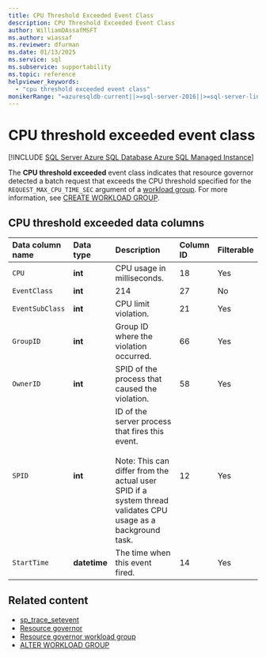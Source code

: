 ```yaml
---
title: CPU Threshold Exceeded Event Class
description: CPU Threshold Exceeded Event Class
author: WilliamDAssafMSFT
ms.author: wiassaf
ms.reviewer: dfurman
ms.date: 01/13/2025
ms.service: sql
ms.subservice: supportability
ms.topic: reference
helpviewer_keywords:
  - "cpu threshold exceeded event class"
monikerRange: "=azuresqldb-current||>=sql-server-2016||>=sql-server-linux-2017||=azuresqldb-mi-current"
---
```


# CPU threshold exceeded event class

[!INCLUDE [SQL Server Azure SQL Database Azure SQL Managed Instance](../../includes/applies-to-version/sql-asdb-asdbmi.md)]

The **CPU threshold exceeded** event class indicates that resource governor detected a batch request that exceeds the CPU threshold specified for the `REQUEST_MAX_CPU_TIME_SEC` argument of a [workload group](../resource-governor/resource-governor-workload-group.md). For more information, see [CREATE WORKLOAD GROUP](../../t-sql/statements/create-workload-group-transact-sql.md#request_max_cpu_time_sec--value).

## CPU threshold exceeded data columns

| Data column name | Data type | Description | Column ID | Filterable |
|:--|:--|:--|:--|:--|
| `CPU` | **int** | CPU usage in milliseconds.| 18 | Yes |
| `EventClass` | **int** | 214 | 27 | No |
| `EventSubClass` | **int** | CPU limit violation. | 21 | Yes |
| `GroupID` | **int** | Group ID where the violation occurred. | 66 | Yes |
| `OwnerID` | **int** | SPID of the process that caused the violation. | 58 | Yes |
| `SPID` | **int** | ID of the server process that fires this event.<br /><br /> Note: This can differ from the actual user SPID if a system thread validates CPU usage as a background task. | 12 | Yes |
| `StartTime` | **datetime** | The time when this event fired. | 14 | Yes |

## Related content

- [sp_trace_setevent](../../relational-databases/system-stored-procedures/sp-trace-setevent-transact-sql.md)
- [Resource governor](../../relational-databases/resource-governor/resource-governor.md)
- [Resource governor workload group](../../relational-databases/resource-governor/resource-governor-workload-group.md)
- [ALTER WORKLOAD GROUP](../../t-sql/statements/alter-workload-group-transact-sql.md)

